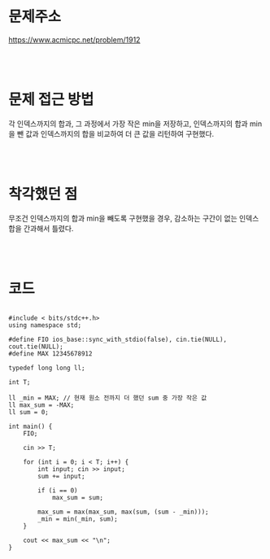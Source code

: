# 문제주소
https://www.acmicpc.net/problem/1912


<br><br>
# 문제 접근 방법
각 인덱스까지의 합과, 그 과정에서 가장 작은 min을 저장하고, 인덱스까지의 합과 min을 뺀 값과 인덱스까지의 합을 비교하여 더 큰 값을 리턴하여 구현했다.


<br><br>
# 착각했던 점
<p>
무조건 인덱스까지의 합과 min을 빼도록 구현했을 경우, 감소하는 구간이 없는 인덱스 합을 간과해서 틀렸다.
</p>
<br><br>


# 코드
<pre>
<code>
#include < bits/stdc++.h>
using namespace std;

#define FIO ios_base::sync_with_stdio(false), cin.tie(NULL), cout.tie(NULL);
#define MAX 12345678912

typedef long long ll;

int T;

ll _min = MAX; // 현재 원소 전까지 더 했던 sum 중 가장 작은 값
ll max_sum = -MAX;
ll sum = 0;

int main() {
	FIO;

	cin >> T;

	for (int i = 0; i < T; i++) {
		int input; cin >> input;
		sum += input;

		if (i == 0)
			max_sum = sum;

		max_sum = max(max_sum, max(sum, (sum - _min)));
		_min = min(_min, sum);
	}

	cout << max_sum << "\n";
}
</code>
</pre>

<br><br>
<p>

</p>